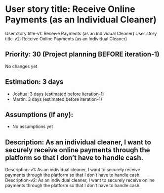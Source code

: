 # User story title: Receive Online Payments (as an Individual Cleaner)
User story title-v1: Receive Payments (as an Individual Cleaner)
User story title-v2: Receive Online Payments (as an Individual Cleaner)

## Priority: 30 (Project planning BEFORE iteration-1)
No changes yet

## Estimation: 3 days
* Joshua: 3 days (estimated before iteration-1)
* Martin: 3 days (estimated before iteration-1)

## Assumptions (if any):
* No assumptions yet

## Description: As an individual cleaner, I want to securely receive online payments through the platform so that I don’t have to handle cash.
Description-v1: As an individual cleaner, I want to securely receive payments through the platform so that I don’t have to handle cash.
Description-v2: As an individual cleaner, I want to securely receive online payments through the platform so that I don’t have to handle cash.